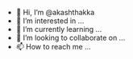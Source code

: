 - 👋 Hi, I’m @akashthakka
- 👀 I’m interested in ...
- 🌱 I’m currently learning ...
- 💞️ I’m looking to collaborate on ...
- 📫 How to reach me ...

<!---
akashthakka/akashthakka is a ✨ special ✨ repository because its `README.md` (this file) appears on your GitHub profile.
You can click the Preview link to take a look at your changes.
--->
